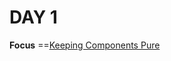 # DAY 1
**Focus** ==[Keeping Components Pure](https://beta.reactjs.org/learn/keeping-components-pure)